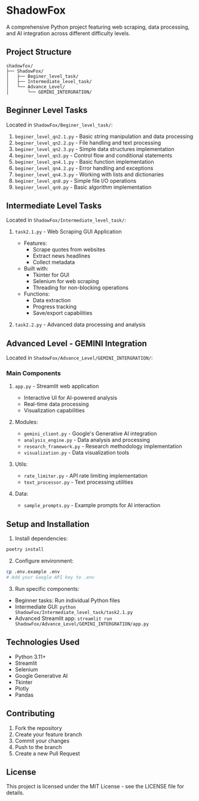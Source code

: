 # ShadowFox

A comprehensive Python project featuring web scraping, data processing, and AI integration across different difficulty levels.

## Project Structure

```
shadowfox/
├── ShadowFox/
│   ├── Beginer_level_task/
│   ├── Intermediate_level_task/
│   └── Advance_Level/
│       └── GEMINI_INTERGRATION/
```

## Beginner Level Tasks

Located in `ShadowFox/Beginer_level_task/`:

1. `beginer_level_qn2.1.py` - Basic string manipulation and data processing
2. `beginer_level_qn2.2.py` - File handling and text processing
3. `beginer_level_qn2.3.py` - Simple data structures implementation
4. `beginer_level_qn3.py` - Control flow and conditional statements
5. `beginer_level_qn4.1.py` - Basic function implementation
6. `beginer_level_qn4.2.py` - Error handling and exceptions
7. `beginer_level_qn4.3.py` - Working with lists and dictionaries
8. `beginer_level_qn8.py` - Simple file I/O operations
9. `beginer_level_qn9.py` - Basic algorithm implementation

## Intermediate Level Tasks

Located in `ShadowFox/Intermediate_level_task/`:

1. `task2.1.py` - Web Scraping GUI Application
   - Features:
     - Scrape quotes from websites
     - Extract news headlines
     - Collect metadata
   - Built with:
     - Tkinter for GUI
     - Selenium for web scraping
     - Threading for non-blocking operations
   - Functions:
     - Data extraction
     - Progress tracking
     - Save/export capabilities

2. `task2.2.py` - Advanced data processing and analysis

## Advanced Level - GEMINI Integration

Located in `ShadowFox/Advance_Level/GEMINI_INTERGRATION/`:

### Main Components

1. `app.py` - Streamlit web application
   - Interactive UI for AI-powered analysis
   - Real-time data processing
   - Visualization capabilities

2. Modules:
   - `gemini_client.py` - Google's Generative AI integration
   - `analysis_engine.py` - Data analysis and processing
   - `research_framework.py` - Research methodology implementation
   - `visualization.py` - Data visualization tools

3. Utils:
   - `rate_limiter.py` - API rate limiting implementation
   - `text_processor.py` - Text processing utilities

4. Data:
   - `sample_prompts.py` - Example prompts for AI interaction

## Setup and Installation

1. Install dependencies:
```bash
poetry install
```

2. Configure environment:
```bash
cp .env.example .env
# Add your Google API key to .env
```

3. Run specific components:
- Beginner tasks: Run individual Python files
- Intermediate GUI: `python ShadowFox/Intermediate_level_task/task2.1.py`
- Advanced Streamlit app: `streamlit run ShadowFox/Advance_Level/GEMINI_INTERGRATION/app.py`

## Technologies Used

- Python 3.11+
- Streamlit
- Selenium
- Google Generative AI
- Tkinter
- Plotly
- Pandas

## Contributing

1. Fork the repository
2. Create your feature branch
3. Commit your changes
4. Push to the branch
5. Create a new Pull Request

## License

This project is licensed under the MIT License - see the LICENSE file for details.